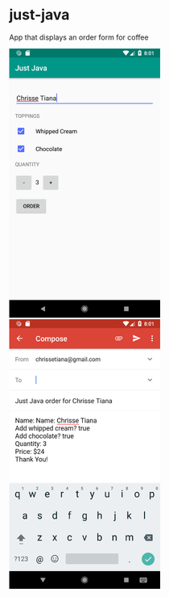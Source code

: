 # just-java
App that displays an order form for coffee

<img src="img/screenshot.png" width="300">
<img src="img/screenshot2.png" width="300">
